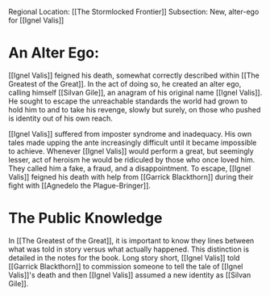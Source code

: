 Regional Location: [[The Stormlocked Frontier]]
Subsection: New, alter-ego for [[Ignel Valis]]
# An Alter Ego:
[[Ignel Valis]] feigned his death, somewhat correctly described within [[The Greatest of the Great]]. In the act of doing so, he created an alter ego, calling himself [[Silvan Gile]], an anagram of his original name [[Ignel Valis]]. He sought to escape the unreachable standards the world had grown to hold him to and to take his revenge, slowly but surely, on those who pushed is identity out of his own reach. 

[[Ignel Valis]] suffered from imposter syndrome and inadequacy. His own tales made upping the ante increasingly difficult until it became impossible to achieve. Whenever [[Ignel Valis]] would perform a great, but seemingly lesser, act of heroism he would be ridiculed by those who once loved him. They called him a fake, a fraud, and a disappointment. To escape, [[Ignel Valis]] feigned his death with help from [[Garrick Blackthorn]] during their fight with [[Agnedelo the Plague-Bringer]]. 
# The Public Knowledge
In [[The Greatest of the Great]], it is important to know they lines between what was told in story versus what actually happened. This distinction is detailed in the notes for the book. Long story short, [[Ignel Valis]] told [[Garrick Blackthorn]] to commission someone to tell the tale of [[Ignel Valis]]'s death and then [[Ignel Valis]] assumed a new identity as [[Silvan Gile]].